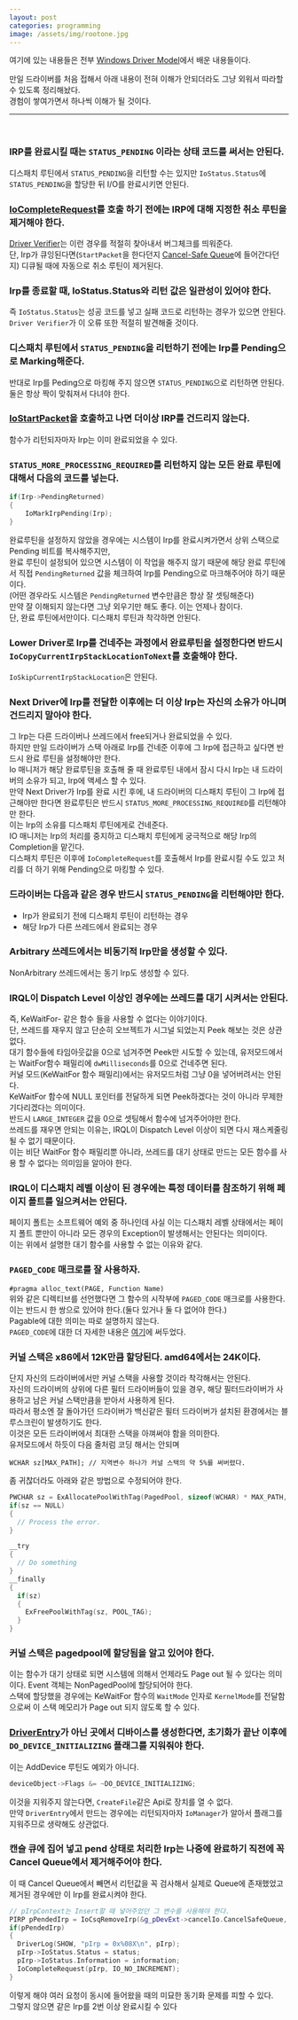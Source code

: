 ```yaml
---
layout: post
categories: programming
image: /assets/img/rootone.jpg
---
```

여기에 있는 내용들은 전부 [Windows Driver Model](https://www.benjaminlog.com/entry/Programming-The-Microsoft-Windows-Driver-Model-2E)에서 배운 내용들이다.

만일 드라이버를 처음 접해서 아래 내용이 전혀 이해가 안되더라도 그냥 외워서 따라할 수 있도록 정리해놨다.  
경험이 쌓여가면서 하나씩 이해가 될 것이다.

---
<br>

### IRP를 완료시킬 때는 `STATUS_PENDING` 이라는 상태 코드를 써서는 안된다.  
디스패치 루틴에서 `STATUS_PENDING`을 리턴할 수는 있지만 `IoStatus.Status`에 `STATUS_PENDING`을 할당한 뒤 I/O를 완료시키면 안된다.

### [IoCompleteRequest](https://docs.microsoft.com/en-us/windows-hardware/drivers/ddi/wdm/nf-wdm-iocompleterequest)를 호출 하기 전에는 IRP에 대해 지정한 취소 루틴을 제거해야 한다.  
[Driver Verifier](https://docs.microsoft.com/en-us/windows-hardware/drivers/devtest/driver-verifier)는 이런 경우를 적절히 찾아내서 버그체크를 띄워준다.  
단, Irp가 큐잉된다면(`StartPacket`을 한다던지 [Cancel-Safe Queue](https://docs.microsoft.com/en-us/windows-hardware/drivers/kernel/cancel-safe-irp-queues)에 들어간다던지) 디큐될 때에 자동으로 취소 루틴이 제거된다.

### Irp를 종료할 때, IoStatus.Status와 리턴 값은 일관성이 있어야 한다.
즉 `IoStatus.Status`는 성공 코드를 넣고 실패 코드로 리턴하는 경우가 있으면 안된다.  
`Driver Verifier`가 이 오류 또한 적절히 발견해줄 것이다.

### 디스패치 루틴에서 `STATUS_PENDING`을 리턴하기 전에는 Irp를 Pending으로 Marking해준다. 
반대로 Irp를 Peding으로 마킹해 주지 않으면 `STATUS_PENDING`으로 리턴하면 안된다.  
둘은 항상 짝이 맞춰져서 다녀야 한다.

### [IoStartPacket](https://docs.microsoft.com/en-us/windows-hardware/drivers/ddi/ntifs/nf-ntifs-iostartpacket)을 호출하고 나면 더이상 IRP를 건드리지 않는다.  
함수가 리턴되자마자 Irp는 이미 완료되었을 수 있다.

### `STATUS_MORE_PROCESSING_REQUIRED`를 리턴하지 않는 모든 완료 루틴에 대해서 다음의 코드를 넣는다.
```c++
if(Irp->PendingReturned)
{
    IoMarkIrpPending(Irp);
}
```
완료루틴을 설정하지 않았을 경우에는 시스템이 Irp를 완료시켜가면서 상위 스택으로 Pending 비트를 복사해주지만,  
완료 루틴이 설정되어 있으면 시스템이 이 작업을 해주지 않기 때문에 해당 완료 루틴에서 직접 `PendingReturned` 값을 체크하여 Irp를 Pending으로 마크해주어야 하기 때문이다.  
(어떤 경우라도 시스템은 `PendingReturned` 변수만큼은 항상 잘 셋팅해준다)  
만약 잘 이해되지 않는다면 그냥 외우기만 해도 좋다. 이는 언제나 참이다.  
단, 완료 루틴에서만이다. 디스패치 루틴과 착각하면 안된다.

### Lower Driver로 Irp를 건네주는 과정에서 완료루틴을 설정한다면 반드시 `IoCopyCurrentIrpStackLocationToNext`를 호출해야 한다.
`IoSkipCurrentIrpStackLocation`은 안된다.

### Next Driver에 Irp를 전달한 이후에는 더 이상 Irp는 자신의 소유가 아니며 건드리지 말아야 한다.  
그 Irp는 다른 드라이버나 쓰레드에서 free되거나 완료되었을 수 있다.  
하지만 만일 드라이버가 스택 아래로 Irp를 건네준 이후에 그 Irp에 접근하고 싶다면 반드시 완료 루틴을 설정해야만 한다.  
Io 매니저가 해당 완료루틴을 호출해 줄 때 완료루틴 내에서 잠시 다시 Irp는 내 드라이버의 소유가 되고, Irp에 액세스 할 수 있다.  
만약 Next Driver가 Irp를 완료 시킨 후에, 내 드라이버의 디스패치 루틴이 그 Irp에 접근해야만 한다면 완료루틴은 반드시 `STATUS_MORE_PROCESSING_REQUIRED`를 리턴해야만 한다.  
이는 Irp의 소유를 디스패치 루틴에게로 건네준다.  
IO 매니저는 Irp의 처리를 중지하고 디스패치 루틴에게 궁극적으로 해당 Irp의 Completion을 맡긴다.  
디스패치 루틴은 이후에 `IoCompleteRequest`를 호출해서 Irp를 완료시킬 수도 있고 처리를 더 하기 위해 Pending으로 마킹할 수 있다.

### 드라이버는 다음과 같은 경우 반드시 `STATUS_PENDING`을 리턴해야만 한다.
* Irp가 완료되기 전에 디스패치 루틴이 리턴하는 경우
* 해당 Irp가 다른 쓰레드에서 완료되는 경우

### Arbitrary 쓰레드에서는 비동기적 Irp만을 생성할 수 있다.  
NonArbitrary 쓰레드에서는 동기 Irp도 생성할 수 있다.

### IRQL이 Dispatch Level 이상인 경우에는 쓰레드를 대기 시켜서는 안된다.  
즉, KeWaitFor- 같은 함수 들을 사용할 수 없다는 이야기이다.  
단, 쓰레드를 재우지 않고 단순히 오브젝트가 시그널 되었는지 Peek 해보는 것은 상관없다.  
대기 함수들에 타임아웃값을 0으로 넘겨주면 Peek만 시도할 수 있는데, 유저모드에서는 WaitFor함수 패밀리에 `dwMilliseconds`를 0으로 건네주면 된다.  
커널 모드(KeWaitFor 함수 패밀리)에서는 유저모드처럼 그냥 0을 넣어버려서는 안된다.  
KeWaitFor 함수에 NULL 포인터를 전달하게 되면 Peek하겠다는 것이 아니라 무제한 기다리겠다는 의미이다.  
반드시 `LARGE_INTEGER` 값을 0으로 셋팅해서 함수에 넘겨주어야만 한다.  
쓰레드를 재우면 안되는 이유는, IRQL이 Dispatch Level 이상이 되면 다시 재스케줄링 될 수 없기 때문이다.  
이는 비단 WaitFor 함수 패밀리뿐 아니라, 쓰레드를 대기 상태로 만드는 모든 함수를 사용 할 수 없다는 의미임을 알아야 한다.

### IRQL이 디스패치 레벨 이상이 된 경우에는 특정 데이터를 참조하기 위해 페이지 폴트를 일으켜서는 안된다.
페이지 폴트는 소프트웨어 예외 중 하나인데 사실 이는 디스패치 레벨 상태에서는 페이지 폴트 뿐만이 아니라 모든 경우의 Exception이 발생해서는 안된다는 의미이다.  
이는 위에서 설명한 대기 함수를 사용할 수 없는 이유와 같다.

### `PAGED_CODE` 매크로를 잘 사용하자.
`#pragma alloc_text(PAGE, Function Name)`  
위와 같은 디렉티브를 선언했다면 그 함수의 시작부에 `PAGED_CODE` 매크로를 사용한다.  
이는 반드시 한 쌍으로 있어야 한다.(둘다 있거나 둘 다 없어야 한다.)  
Pagable에 대한 의미는 따로 설명하지 않는다.  
`PAGED_CODE`에 대한 더 자세한 내용은 [여기](/essay/2011/02/27/PAGED_CODE-%EB%A7%A4%ED%81%AC%EB%A1%9C.html)에 써두었다.

### 커널 스택은 x86에서 12K만큼 할당된다. amd64에서는 24K이다.
단지 자신의 드라이버에서만 커널 스택을 사용할 것이라 착각해서는 안된다.  
자신의 드라이버의 상위에 다른 필터 드라이버들이 있을 경우, 해당 필터드라이버가 사용하고 남은 커널 스택만큼을 받아서 사용하게 된다.  
따라서 평소엔 잘 돌아가던 드라이버가 백신같은 필터 드라이버가 설치된 환경에서는 블루스크린이 발생하기도 한다.  
이것은 모든 드라이버에서 최대한 스택을 아껴써야 함을 의미한다.  
유저모드에서 하듯이 다음 줄처럼 코딩 해서는 안되며

`WCHAR sz[MAX_PATH]; // 지역변수 하나가 커널 스택의 약 5%를 써버렸다.`

좀 귀찮더라도 아래와 같은 방법으로 수정되어야 한다.
```c++
PWCHAR sz = ExAllocatePoolWithTag(PagedPool, sizeof(WCHAR) * MAX_PATH, POOL_TAG);
if(sz == NULL)
{
  // Process the error.
}

__try
{
  // Do something
}
__finally
{
  if(sz)
  {
    ExFreePoolWithTag(sz, POOL_TAG);
  }
}
```

### 커널 스택은 pagedpool에 할당됨을 알고 있어야 한다.  
이는 함수가 대기 상태로 되면 시스템에 의해서 언제라도 Page out 될 수 있다는 의미이다.
Event 객체는 NonPagedPool에 할당되어야 한다.  
스택에 할당했을 경우에는 KeWaitFor 함수의 `WaitMode` 인자로 `KernelMode`를 전달함으로써 이 스택 메모리가 Page out 되지 않도록 할 수 있다.

### [DriverEntry](https://docs.microsoft.com/en-us/windows-hardware/drivers/wdf/driverentry-for-kmdf-drivers)가 아닌 곳에서 디바이스를 생성한다면, 초기화가 끝난 이후에 `DO_DEVICE_INITIALIZING` 플래그를 지워줘야 한다.
이는 AddDevice 루틴도 예외가 아니다.  
```c++
deviceObject->Flags &= ~DO_DEVICE_INITIALIZING;
```

이것을 지워주지 않는다면, `CreateFile`같은 Api로 장치를 열 수 없다.  
만약 `DriverEntry`에서 만드는 경우에는 리턴되자마자 `IoManager`가 알아서 플래그를 지워주므로 생략해도 상관없다.

### 캔슬 큐에 집어 넣고 pend 상태로 처리한 Irp는 나중에 완료하기 직전에 꼭 Cancel Queue에서 제거해주어야 한다.
이 때 Cancel Queue에서 빼면서 리턴값을 꼭 검사해서 실제로 Queue에 존재했었고 제거된 경우에만 이 Irp를 완료시켜야 한다.
```c++
// pIrpContext는 Insert할 때 넣어주었던 그 변수를 사용해야 한다.
PIRP pPendedIrp = IoCsqRemoveIrp(&g_pDevExt->cancelIo.CancelSafeQueue, pIrpContext);
if(pPendedIrp)
{
  DriverLog(SHOW, "pIrp = 0x%08X\n", pIrp);
  pIrp->IoStatus.Status = status;
  pIrp->IoStatus.Information = information;
  IoCompleteRequest(pIrp, IO_NO_INCREMENT);
}
```
이렇게 해야 여러 요청이 동시에 들어왔을 때의 미묘한 동기화 문제를 피할 수 있다.  
그렇지 않으면 같은 Irp를 2번 이상 완료시킬 수 있다
